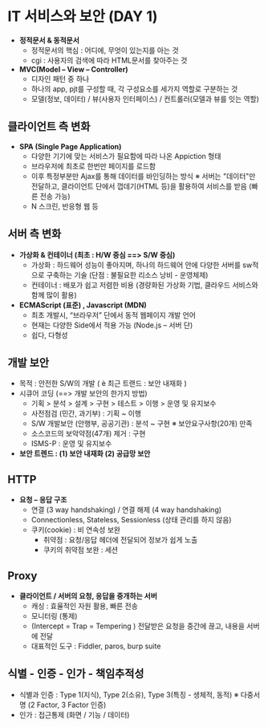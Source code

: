 # IT 서비스와 보안 (DAY 1)

- **정적문서 & 동적문서**
    - 정적문서의 핵심 : 어디에, 무엇이 있는지를 아는 것
    - cgi : 사용자의 검색에 따라 HTML문서를 찾아주는 것
- **MVC(Model – View – Controller)**
    - 디자인 패턴 중 하나
    - 하나의 app, pjt를 구성할 때, 각 구성요소를 세가지 역할로 구분하는 것
    - 모델(정보, 데이터) / 뷰(사용자 인터페이스) / 컨트롤러(모델과 뷰를 잇는 역할)
      

## 클라이언트 측 변화

- **SPA (Single Page Application)**
    - 다양한 기기에 맞는 서비스가 필요함에 따라 나온 Appiction 형태
    - 브라우저에 최초로 한번만 페이지를 로드함
    - 이후 특정부분만 Ajax를 통해 데이터를 바인딩하는 방식 ※ 서버는 "데이터"만 전달하고, 클라이언트 단에서 껍데기(HTML 등)을 활용하여 서비스를 받음 (빠른 전송 가능)
    - N 스크린, 반응형 웹 등
      

## 서버 측 변화

- **가상화 & 컨테이너 (최초 : H/W 중심 ==> S/W 중심)**
    - 가상화 : 하드웨어 성능이 좋아지며, 하나의 하드웨어 안에 다양한 서버를 sw적으로 구축하는 기술 (단점 : 불필요한 리소스 낭비 - 운영체제)
    - 컨테이너 : 배포가 쉽고 저렴한 비용 (경량화된 가상화 기법, 클라우드 서비스와 함께 많이 활용)
- **ECMAScript (표준) , Javascript (MDN)**
    - 최초 개발시, “브라우저” 단에서 동적 웹페이지 개발 언어
    - 현재는 다양한 Side에서 적용 가능 (Node.js – 서버 단)
    - 쉽다, 다형성
      

## 개발 보안

- 목적 : 안전한 S/W의 개발 ( è 최근 트랜드 : 보안 내재화 )
- 시큐어 코딩 (==> 개발 보안의 한가지 방법)
    - 기획 > 분석 > 설계 > 구현 > 테스트 > 이행 > 운영 및 유지보수
    - 사전점검 (민간, 과기부) : 기획 ~ 이행
    - S/W 개발보안 (안행부, 공공기관) : 분석 ~ 구현 ※ 보안요구사항(20개) 만족
    - 소스코드의 보악약점(47개) 제거 : 구현
    - ISMS-P : 운영 및 유지보수
- **보안 트렌드 : (1) 보안 내재화 (2) 공급망 보안**


## HTTP 

- **요청 – 응답 구조**
    - 연결 (3 way handshaking) / 연결 해제 (4 way handshaking)
    - Connectionless, Stateless, Sessionless (상태 관리를 하지 않음)
    - 쿠키(cookie) : 비 연속성 보완
        - 취약점 : 요청/응답 헤더에 전달되어 정보가 쉽게 노출
        - 쿠키의 취약점 보완 : 세션
          

## Proxy

- **클라이언트 / 서버의 요청, 응답을 중개하는 서버**
    - 캐싱 : 효율적인 자원 활용, 빠른 전송
    - 모니터링 (통제)
    - (Intercept = Trap = Tempering ) 전달받은 요청을 중간에 끊고, 내용을 서버에 전달
    - 대표적인 도구 : Fiddler, paros, burp suite
      

## 식별 - 인증 - 인가 - 책임추적성

- 식별과 인증 : Type 1(지식), Type 2(소유), Type 3(특징 - 생체적, 동적) ※ 다중서명 (2 Factor, 3 Factor 인증)
- 인가 : 접근통제 (화면 / 기능 / 데이터)